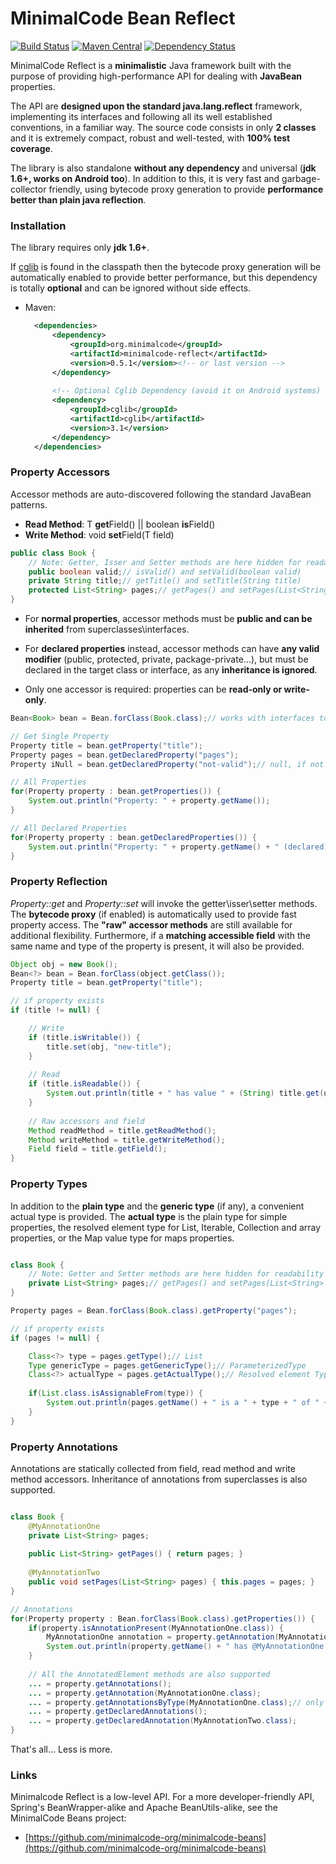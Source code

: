 # MinimalCode Bean Reflect

[![Build Status](https://travis-ci.org/minimalcode-org/minimalcode-reflect.svg?branch=master)](https://travis-ci.org/minimalcode-org/minimalcode-reflect)
[![Maven Central](https://maven-badges.herokuapp.com/maven-central/org.minimalcode/minimalcode-reflect/badge.svg)](https://maven-badges.herokuapp.com/maven-central/org.minimalcode/minimalcode-reflect/)
[![Dependency Status](https://www.versioneye.com/user/projects/556daccd393462001f120000/badge.svg?style=flat)](https://www.versioneye.com/user/projects/556daccd393462001f120000)

MinimalCode Reflect is a **minimalistic** Java framework built with the purpose of providing high-performance API for dealing with **JavaBean** properties. 

The API are **designed upon the standard java.lang.reflect** framework, implementing its interfaces and following all its well established conventions, in a familiar way. The source code consists in only **2 classes** and it is extremely compact, robust and well-tested, with **100% test coverage**. 

The library is also standalone **without any dependency** and universal (**jdk 1.6+, works on Android too**). In addition to this, it is very fast and garbage-collector friendly, using bytecode proxy generation to provide **performance better than plain java reflection**.

### Installation

The library requires only **jdk 1.6+**. 

If [cglib](https://github.com/cglib/cglib) is found in the classpath then the bytecode proxy generation will be automatically enabled to provide better performance, but this dependency is totally **optional** and can be ignored without side effects.

- Maven:

  ```xml
	<dependencies>
		<dependency>
			<groupId>org.minimalcode</groupId>
			<artifactId>minimalcode-reflect</artifactId>
			<version>0.5.1</version><!-- or last version -->
		</dependency>
	
		<!-- Optional Cglib Dependency (avoid it on Android systems) -->
		<dependency>
			<groupId>cglib</groupId>
			<artifactId>cglib</artifactId>
			<version>3.1</version>
		</dependency>
	</dependencies>
  ```
  
### Property Accessors

Accessor methods are auto-discovered following the standard JavaBean patterns.

- **Read Method**:    T **get**Field() || boolean **is**Field()
- **Write Method**:   void **set**Field(T field)

```java
public class Book {
	// Note: Getter, Isser and Setter methods are here hidden for readability
	public boolean valid;// isValid() and setValid(boolean valid)
	private String title;// getTitle() and setTitle(String title)
	protected List<String> pages;// getPages() and setPages(List<String> pages)
}
```

- For **normal properties**, accessor methods must be **public and can be inherited** from superclasses\interfaces.

- For **declared properties** instead, accessor methods can have **any valid modifier**
(public, protected, private, package-private...), but must be declared in the target class or interface,
as any **inheritance is ignored**.

-  Only one accessor is required: properties can be **read-only or write-only**.
  
```java
Bean<Book> bean = Bean.forClass(Book.class);// works with interfaces too

// Get Single Property
Property title = bean.getProperty("title");
Property pages = bean.getDeclaredProperty("pages");
Property iNull = bean.getDeclaredProperty("not-valid");// null, if not found

// All Properties
for(Property property : bean.getProperties()) {
	System.out.println("Property: " + property.getName());
}

// All Declared Properties
for(Property property : bean.getDeclaredProperties()) {
	System.out.println("Property: " + property.getName() + " (declared)");
}
```

### Property Reflection

*Property::get* and *Property::set* will invoke the getter\isser\setter methods. The **bytecode proxy** (if enabled) is automatically used to provide fast property access. The **"raw" accessor methods** are still available for additional flexibility. Furthermore, if a **matching accessible field** with the same name and type of the property is present, it will also be provided.

```java
Object obj = new Book();
Bean<?> bean = Bean.forClass(object.getClass());
Property title = bean.getProperty("title");

// if property exists
if (title != null) {

	// Write
	if (title.isWritable()) {
		title.set(obj, "new-title");
	}
	
	// Read
	if (title.isReadable()) {
		System.out.println(title + " has value " + (String) title.get(obj) + " in " + obj);
	}
	
	// Raw accessors and field
	Method readMethod = title.getReadMethod();
	Method writeMethod = title.getWriteMethod();
	Field field = title.getField();
}

```

### Property Types

In addition to the **plain type** and the **generic type** (if any), a convenient actual type is provided. The **actual type** is the plain type for simple properties, the resolved element type for List, Iterable, Collection and array properties, or the Map value type for maps properties.

```java

class Book {
	// Note: Getter and Setter methods are here hidden for readability
	private List<String> pages;// getPages() and setPages(List<String> pages)
}

Property pages = Bean.forClass(Book.class).getProperty("pages");

// if property exists
if (pages != null) {

	Class<?> type = pages.getType();// List
	Type genericType = pages.getGenericType();// ParameterizedType
	Class<?> actualType = pages.getActualType();// Resolved element Type: String
	
	if(List.class.isAssignableFrom(type)) {
		System.out.println(pages.getName() + " is a " + type + " of " + actualType);// "pages is a ...List of ...String"
	}
}

```

### Property Annotations

Annotations are statically collected from field, read method and write method accessors. Inheritance of annotations from superclasses is also supported.

```java

class Book {
	@MyAnnotationOne
	private List<String> pages;
	
	public List<String> getPages() { return pages; }
	
	@MyAnnotationTwo
	public void setPages(List<String> pages) { this.pages = pages; }
}

// Annotations
for(Property property : Bean.forClass(Book.class).getProperties()) {
	if(property.isAnnotationPresent(MyAnnotationOne.class)) {
		MyAnnotationOne annotation = property.getAnnotation(MyAnnotationOne.class);
		System.out.println(property.getName() + " has @MyAnnotationOne with value " + annotation.value());
	}
    	
	// All the AnnotatedElement methods are also supported
	... = property.getAnnotations();
	... = property.getAnnotation(MyAnnotationOne.class);
	... = property.getAnnotationsByType(MyAnnotationOne.class);// only Jdk 1.8
	... = property.getDeclaredAnnotations();
	... = property.getDeclaredAnnotation(MyAnnotationTwo.class);
}

```

That's all... Less is more.

### Links

Minimalcode Reflect is a low-level API. For a more developer-friendly API, Spring's BeanWrapper-alike and Apache BeanUtils-alike, see the MinimalCode Beans project:
* [https://github.com/minimalcode-org/minimalcode-beans](https://github.com/minimalcode-org/minimalcode-beans)
